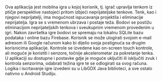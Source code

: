 Ova aplikacija jest mobilna igra u kojoj korisnik, tj. igrač upravlja tenkom iz ptičje perspektive nastojeći pritom izbjeći neprijateljske tenkove. Tenk, kao i njegovi neprijatelji, ima mogućnost ispucavanja projektila i eliminacije neprijatelja. Igra se s vremenom ubrzava i postaje teža. Bodovi se postižu eliminacijom neprijateljskih tenkova i sveukupnim vremenom provedenim u igri. Nakon završetka igre bodovi se spremaju na lokalnu SQLite bazu podataka i online bazu Firebase. Korisnik se može ulogirati svojom e-mail adresom ili Google računom kako bi dijelio svoja postignuća sa drugim korisnicima aplikacije. Kontrole se izvedene kao on-screen touch kontrole, ali moguće je koristiti i senzore, točnije akcelerometar za pokretanje tenka. U aplikaciji su dostupne i postavke gdje je moguće uključiti ili isključiti zvuk i kontrola senzorima, odabrati težina igre te se odlogirati sa svog računa. Logika i iscrtavanje igre izvedeni su u LibGDX Java biblioteci, a sve ostalo nativno u Android Studiju.